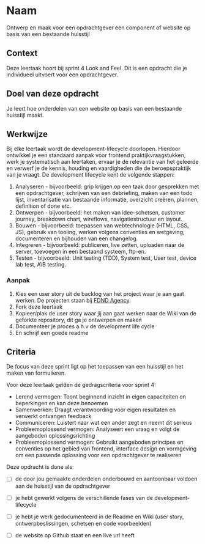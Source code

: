 # Naam
Ontwerp en maak voor een opdrachtgever een component of website op basis van een bestaande huisstijl 

## Context
Deze leertaak hoort bij sprint 4 Look and Feel. Dit is een opdracht die je individueel uitvoert voor een opdrachtgever.

## Doel van deze opdracht
Je leert hoe onderdelen van een website op basis van een bestaande huisstijl maakt.

## Werkwijze
Bij elke leertaak wordt de development-lifecycle doorlopen. Hierdoor ontwikkel je een standaard aanpak voor frontend praktijkvraagstukken, werk je systematisch aan leertaken, ervaar je de relevantie van het geleerde en verwerf je de kennis, houding en vaardigheden die de beroepspraktijk van je vraagt.
De development lifecycle kent de volgende stappen:

1. Analyseren - bijvoorbeeld: grip krijgen op een taak door gesprekken met een opdrachtgever, schrijven van een debriefing, maken van een todo lijst, inventarisatie van bestaande informatie, overzicht creëren, plannen, definition of done etc.
2. Ontwerpen - bijvoorbeeld: het maken van idee-schetsen, customer journey, breakdown chart, wireflows, navigatiestructuur en layout.
3. Bouwen - bijvoorbeeld: toepassen van webtechnologie (HTML, CSS, JS), gebruik van tooling, werken volgens conventies en wetgeving, documenteren en bijhouden van een changelog.
4. Integreren - bijvoorbeeld: publiceren, live zetten, uploaden naar de server, toevoegen in een bestaand systeem, ftp-en.
5. Testen - bijvoorbeeld: Unit testing (TDD), System test, User test, device lab test, A\B testing.

### Aanpak
1. Kies een user story uit de backlog van het project waar je aan gaat werken. De projecten staan bij [FDND Agency](https://github.com/fdnd-agency).  
2. Fork deze leertaak
3. Kopieer/plak de user story waar jij aan gaat werken naar de Wiki van de geforkte repository, dit ga je ontwerpen en maken
4. Documenteer je proces a.h.v de development life cycle
5. En schrijf een goede readme

## Criteria

De focus van deze sprint ligt op het toepassen van een huisstijl en het maken van formulieren.

Voor deze leertaak gelden de gedragscriteria voor sprint 4: 
* Lerend vermogen: Toont beginnend inzicht in eigen capaciteiten en beperkingen en kan deze benoemen
* Samenwerken: Draagt verantwoording voor eigen resultaten en verwerkt ontvangen feedback
* Communiceren: Luistert naar wat een ander zegt en neemt dit serieus
* Probleemoplossend vermogen: Analyseert een vraag en volgt de aangeboden oplossingsrichting
* Probleemoplossend vermogen: Gebruikt aangeboden principes en conventies op het gebied van frontend, interface design en vormgeving om een passende oplossing voor een opdrachtgever te realiseren

Deze opdracht is done als:
- [ ] de door jou gemaakte onderdelen onderbouwd en aantoonbaar voldoen aan de huisstijl van de opdrachtgever
- [ ] je hebt gewerkt volgens de verschillende fases van de development-lifecycle
- [ ] je hebt je werk gedocumenteerd in de Readme en Wiki (user story, ontwerpbeslissingen, schetsen en code voorbeelden)
- [ ] de website op Github staat en een live url heeft



